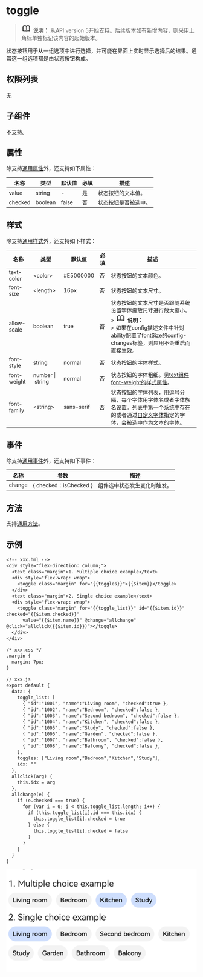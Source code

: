 # toggle

> ![icon-note.gif](public_sys-resources/icon-note.gif) **说明：**
> 从API version 5开始支持。后续版本如有新增内容，则采用上角标单独标记该内容的起始版本。

状态按钮用于从一组选项中进行选择，并可能在界面上实时显示选择后的结果。通常这一组选项都是由状态按钮构成。


## 权限列表

无


## 子组件

不支持。


## 属性

除支持[通用属性](../arkui-js/js-components-common-attributes.md)外，还支持如下属性：

| 名称 | 类型 | 默认值 | 必填 | 描述 |
| -------- | -------- | -------- | -------- | -------- |
| value | string | - | 是 | 状态按钮的文本值。 |
| checked | boolean | false | 否 | 状态按钮是否被选中。 |


## 样式

除支持[通用样式](../arkui-js/js-components-common-styles.md)外，还支持如下样式：

| 名称 | 类型 | 默认值 | 必填 | 描述 |
| -------- | -------- | -------- | -------- | -------- |
| text-color | &lt;color&gt; | \#E5000000 | 否 | 状态按钮的文本颜色。 |
| font-size | &lt;length&gt; | 16px | 否 | 状态按钮的文本尺寸。 |
| allow-scale | boolean | true | 否 | 状态按钮的文本尺寸是否跟随系统设置字体缩放尺寸进行放大缩小。<br/>>&nbsp;![icon-note.gif](public_sys-resources/icon-note.gif)&nbsp;**说明：**<br/>>&nbsp;如果在config描述文件中针对ability配置了fontSize的config-changes标签，则应用不会重启而直接生效。 |
| font-style | string | normal | 否 | 状态按钮的字体样式。 |
| font-weight | number&nbsp;\|&nbsp;string | normal | 否 | 状态按钮的字体粗细。见[text组件font-weight的样式属性](../arkui-js/js-components-basic-text.md#样式)。 |
| font-family | &lt;string&gt; | sans-serif | 否 | 状态按钮的字体列表，用逗号分隔，每个字体用字体名或者字体族名设置。列表中第一个系统中存在的或者通过[自定义字体](../arkui-js/js-components-common-customizing-font.md)指定的字体，会被选中作为文本的字体。 |


## 事件

除支持[通用事件](../arkui-js/js-components-common-events.md)外，还支持如下事件：

| 名称 | 参数 | 描述 |
| -------- | -------- | -------- |
| change | {&nbsp;checked：isChecked&nbsp;} | 组件选中状态发生变化时触发。 |


## 方法

支持[通用方法](../arkui-js/js-components-common-methods.md)。


## 示例

```
<!-- xxx.hml -->
<div style="flex-direction: column;">
  <text class="margin">1. Multiple choice example</text>
  <div style="flex-wrap: wrap">
    <toggle class="margin" for="{{toggles}}">{{$item}}</toggle>
  </div>
  <text class="margin">2. Single choice example</text>
  <div style="flex-wrap: wrap">
    <toggle class="margin" for="{{toggle_list}}" id="{{$item.id}}" checked="{{$item.checked}}" 
      value="{{$item.name}}" @change="allchange" @click="allclick({{$item.id}})"></toggle>
  </div>
</div>
```

```
/* xxx.css */
.margin {
  margin: 7px;
}
```

```
// xxx.js
export default {
  data: {
    toggle_list: [
      { "id":"1001", "name":"Living room", "checked":true },
      { "id":"1002", "name":"Bedroom", "checked":false },
      { "id":"1003", "name":"Second bedroom", "checked":false },
      { "id":"1004", "name":"Kitchen", "checked":false },
      { "id":"1005", "name":"Study", "checked":false },
      { "id":"1006", "name":"Garden", "checked":false },
      { "id":"1007", "name":"Bathroom", "checked":false },
      { "id":"1008", "name":"Balcony", "checked":false },
    ],
    toggles: ["Living room","Bedroom","Kitchen","Study"],
    idx: ""
  },
  allclick(arg) {
    this.idx = arg
  },
  allchange(e) {
    if (e.checked === true) {
      for (var i = 0; i < this.toggle_list.length; i++) {
        if (this.toggle_list[i].id === this.idx) {
          this.toggle_list[i].checked = true
        } else {
          this.toggle_list[i].checked = false
        }
      }
    }
  }
}
```

![zh-cn_image_0000001173164927](figures/zh-cn_image_0000001173164927.png)
